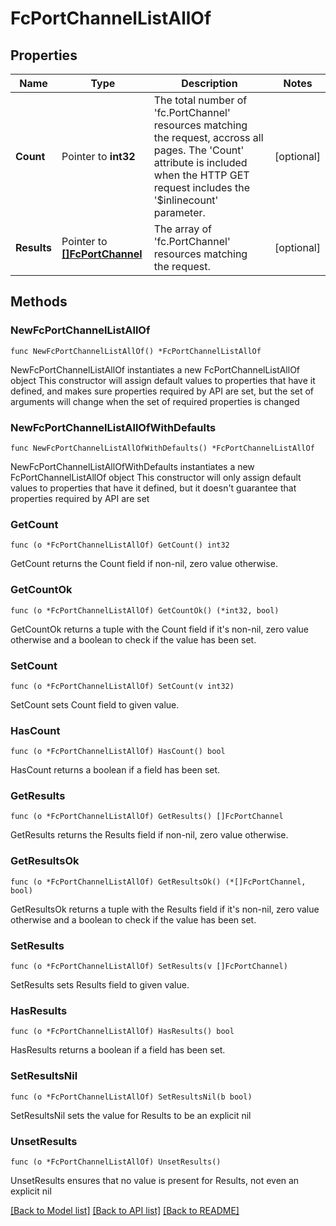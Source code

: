 # FcPortChannelListAllOf

## Properties

Name | Type | Description | Notes
------------ | ------------- | ------------- | -------------
**Count** | Pointer to **int32** | The total number of &#39;fc.PortChannel&#39; resources matching the request, accross all pages. The &#39;Count&#39; attribute is included when the HTTP GET request includes the &#39;$inlinecount&#39; parameter. | [optional] 
**Results** | Pointer to [**[]FcPortChannel**](fc.PortChannel.md) | The array of &#39;fc.PortChannel&#39; resources matching the request. | [optional] 

## Methods

### NewFcPortChannelListAllOf

`func NewFcPortChannelListAllOf() *FcPortChannelListAllOf`

NewFcPortChannelListAllOf instantiates a new FcPortChannelListAllOf object
This constructor will assign default values to properties that have it defined,
and makes sure properties required by API are set, but the set of arguments
will change when the set of required properties is changed

### NewFcPortChannelListAllOfWithDefaults

`func NewFcPortChannelListAllOfWithDefaults() *FcPortChannelListAllOf`

NewFcPortChannelListAllOfWithDefaults instantiates a new FcPortChannelListAllOf object
This constructor will only assign default values to properties that have it defined,
but it doesn't guarantee that properties required by API are set

### GetCount

`func (o *FcPortChannelListAllOf) GetCount() int32`

GetCount returns the Count field if non-nil, zero value otherwise.

### GetCountOk

`func (o *FcPortChannelListAllOf) GetCountOk() (*int32, bool)`

GetCountOk returns a tuple with the Count field if it's non-nil, zero value otherwise
and a boolean to check if the value has been set.

### SetCount

`func (o *FcPortChannelListAllOf) SetCount(v int32)`

SetCount sets Count field to given value.

### HasCount

`func (o *FcPortChannelListAllOf) HasCount() bool`

HasCount returns a boolean if a field has been set.

### GetResults

`func (o *FcPortChannelListAllOf) GetResults() []FcPortChannel`

GetResults returns the Results field if non-nil, zero value otherwise.

### GetResultsOk

`func (o *FcPortChannelListAllOf) GetResultsOk() (*[]FcPortChannel, bool)`

GetResultsOk returns a tuple with the Results field if it's non-nil, zero value otherwise
and a boolean to check if the value has been set.

### SetResults

`func (o *FcPortChannelListAllOf) SetResults(v []FcPortChannel)`

SetResults sets Results field to given value.

### HasResults

`func (o *FcPortChannelListAllOf) HasResults() bool`

HasResults returns a boolean if a field has been set.

### SetResultsNil

`func (o *FcPortChannelListAllOf) SetResultsNil(b bool)`

 SetResultsNil sets the value for Results to be an explicit nil

### UnsetResults
`func (o *FcPortChannelListAllOf) UnsetResults()`

UnsetResults ensures that no value is present for Results, not even an explicit nil

[[Back to Model list]](../README.md#documentation-for-models) [[Back to API list]](../README.md#documentation-for-api-endpoints) [[Back to README]](../README.md)


